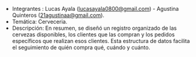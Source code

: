 - Integrantes : Lucas Ayala (lucasayala0800@gmail.com) - Agustina Quinteros (21agustinaa@gmail.com).
- Temática: Cerveceria.
- Descripción: En resumen, se diseñó un registro organizado de las cervezas disponibles, los clientes que las compran y los pedidos específicos que realizan esos clientes. Esta estructura de datos facilita el seguimiento de quién compra qué, cuándo y cuánto.
